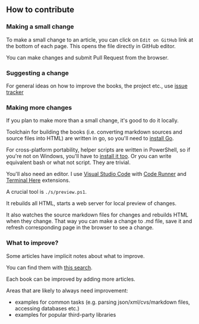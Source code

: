 ## How to contribute


### Making a small change

To make a small change to an article, you can click on `Edit on GitHub` link at the bottom of each page. This opens the file directly in GitHub editor.

You can make changes and submit Pull Request from the browser.

### Suggesting a change

For general ideas on how to improve the books, the project etc., use [issue tracker](https://github.com/essentialbooks/books/issues)

### Making more changes

If you plan to make more than a small change, it's good to do it locally.

Toolchain for building the books (i.e. converting markdown sources and source files into HTML) are written in go, so you'll need to [install Go](http://localhost:8080/essential/go/20381-installing-go-compiler).

For cross-platform portability, helper scripts are written in PowerShell, so if you're not on Windows, you'll have to [install it too](https://github.com/PowerShell/PowerShell). Or you can write equivalent bash or what not script. They are trivial.

You'll also need an editor. I use [Visual Studio Code](https://code.visualstudio.com/) with [Code Runner](https://marketplace.visualstudio.com/items?itemName=formulahendry.code-runner) and [Terminal Here](https://marketplace.visualstudio.com/items?itemName=Tyriar.vscode-terminal-here) extensions.

A crucial tool is `./s/preview.ps1`.

It rebuilds all HTML, starts a web server for local preview of changes.

It also watches the source markdown files for changes and rebuilds HTML when they change. That way you can make a change to .md file, save it and refresh corresponding page in the browser to see a change.

### What to improve?

Some articles have implicit notes about what to improve.

You can find them with [this search](https://github.com/essentialbooks/books/search?utf8=%E2%9C%93&q=TODO%3A&type=).

Each book can be improved by adding more articles.

Areas that are likely to always need improvement:
* examples for common tasks (e.g. parsing json/xml/cvs/markdown files, accessing databases etc.)
* examples for popular third-party libraries
